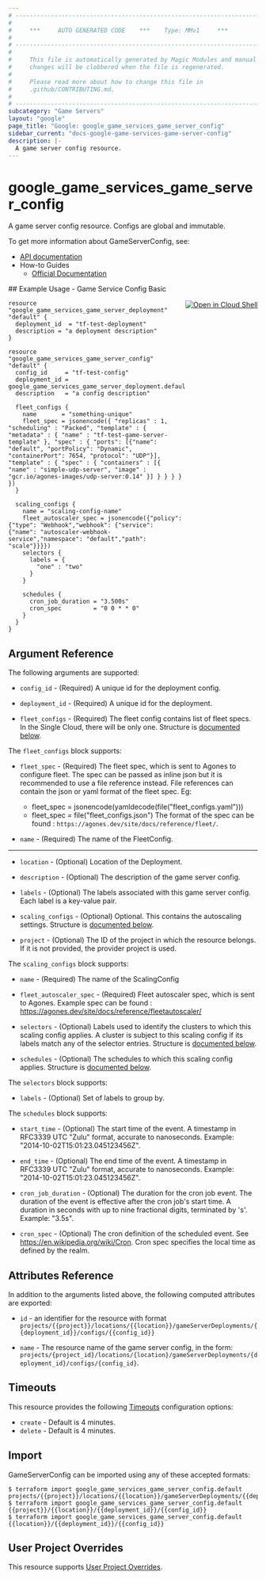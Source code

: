 ```yaml
---
# ----------------------------------------------------------------------------
#
#     ***     AUTO GENERATED CODE    ***    Type: MMv1     ***
#
# ----------------------------------------------------------------------------
#
#     This file is automatically generated by Magic Modules and manual
#     changes will be clobbered when the file is regenerated.
#
#     Please read more about how to change this file in
#     .github/CONTRIBUTING.md.
#
# ----------------------------------------------------------------------------
subcategory: "Game Servers"
layout: "google"
page_title: "Google: google_game_services_game_server_config"
sidebar_current: "docs-google-game-services-game-server-config"
description: |-
  A game server config resource.
---
```


# google\_game\_services\_game\_server\_config

A game server config resource. Configs are global and immutable.


To get more information about GameServerConfig, see:

* [API documentation](https://cloud.google.com/game-servers/docs/reference/rest/v1beta/projects.locations.gameServerDeployments.configs)
* How-to Guides
    * [Official Documentation](https://cloud.google.com/game-servers/docs)

<div class = "oics-button" style="float: right; margin: 0 0 -15px">
  <a href="https://console.cloud.google.com/cloudshell/open?cloudshell_git_repo=https%3A%2F%2Fgithub.com%2Fterraform-google-modules%2Fdocs-examples.git&cloudshell_working_dir=game_service_config_basic&cloudshell_image=gcr.io%2Fgraphite-cloud-shell-images%2Fterraform%3Alatest&open_in_editor=main.tf&cloudshell_print=.%2Fmotd&cloudshell_tutorial=.%2Ftutorial.md" target="_blank">
    <img alt="Open in Cloud Shell" src="//gstatic.com/cloudssh/images/open-btn.svg" style="max-height: 44px; margin: 32px auto; max-width: 100%;">
  </a>
</div>
## Example Usage - Game Service Config Basic


```hcl
resource "google_game_services_game_server_deployment" "default" {
  deployment_id  = "tf-test-deployment"
  description = "a deployment description"
}

resource "google_game_services_game_server_config" "default" {
  config_id     = "tf-test-config"
  deployment_id = google_game_services_game_server_deployment.default.deployment_id
  description   = "a config description"

  fleet_configs {
    name       = "something-unique"
    fleet_spec = jsonencode({ "replicas" : 1, "scheduling" : "Packed", "template" : { "metadata" : { "name" : "tf-test-game-server-template" }, "spec" : { "ports": [{"name": "default", "portPolicy": "Dynamic", "containerPort": 7654, "protocol": "UDP"}], "template" : { "spec" : { "containers" : [{ "name" : "simple-udp-server", "image" : "gcr.io/agones-images/udp-server:0.14" }] } } } } })
  }

  scaling_configs {
    name = "scaling-config-name"
    fleet_autoscaler_spec = jsonencode({"policy": {"type": "Webhook","webhook": {"service": {"name": "autoscaler-webhook-service","namespace": "default","path": "scale"}}}})
    selectors {
      labels = {
        "one" : "two"
      }
    }

    schedules {
      cron_job_duration = "3.500s"
      cron_spec         = "0 0 * * 0"
    }
  }
}
```

## Argument Reference

The following arguments are supported:


* `config_id` -
  (Required)
  A unique id for the deployment config.

* `deployment_id` -
  (Required)
  A unique id for the deployment.

* `fleet_configs` -
  (Required)
  The fleet config contains list of fleet specs. In the Single Cloud, there
  will be only one.
  Structure is [documented below](#nested_fleet_configs).


<a name="nested_fleet_configs"></a>The `fleet_configs` block supports:

* `fleet_spec` -
  (Required)
  The fleet spec, which is sent to Agones to configure fleet.
  The spec can be passed as inline json but it is recommended to use a file reference
  instead. File references can contain the json or yaml format of the fleet spec. Eg:
  * fleet_spec = jsonencode(yamldecode(file("fleet_configs.yaml")))
  * fleet_spec = file("fleet_configs.json")
  The format of the spec can be found :
  `https://agones.dev/site/docs/reference/fleet/`.

* `name` -
  (Required)
  The name of the FleetConfig.

- - -


* `location` -
  (Optional)
  Location of the Deployment.

* `description` -
  (Optional)
  The description of the game server config.

* `labels` -
  (Optional)
  The labels associated with this game server config. Each label is a
  key-value pair.

* `scaling_configs` -
  (Optional)
  Optional. This contains the autoscaling settings.
  Structure is [documented below](#nested_scaling_configs).

* `project` - (Optional) The ID of the project in which the resource belongs.
    If it is not provided, the provider project is used.


<a name="nested_scaling_configs"></a>The `scaling_configs` block supports:

* `name` -
  (Required)
  The name of the ScalingConfig

* `fleet_autoscaler_spec` -
  (Required)
  Fleet autoscaler spec, which is sent to Agones.
  Example spec can be found :
  https://agones.dev/site/docs/reference/fleetautoscaler/

* `selectors` -
  (Optional)
  Labels used to identify the clusters to which this scaling config
  applies. A cluster is subject to this scaling config if its labels match
  any of the selector entries.
  Structure is [documented below](#nested_selectors).

* `schedules` -
  (Optional)
  The schedules to which this scaling config applies.
  Structure is [documented below](#nested_schedules).


<a name="nested_selectors"></a>The `selectors` block supports:

* `labels` -
  (Optional)
  Set of labels to group by.

<a name="nested_schedules"></a>The `schedules` block supports:

* `start_time` -
  (Optional)
  The start time of the event.
  A timestamp in RFC3339 UTC "Zulu" format, accurate to nanoseconds. Example: "2014-10-02T15:01:23.045123456Z".

* `end_time` -
  (Optional)
  The end time of the event.
  A timestamp in RFC3339 UTC "Zulu" format, accurate to nanoseconds. Example: "2014-10-02T15:01:23.045123456Z".

* `cron_job_duration` -
  (Optional)
  The duration for the cron job event. The duration of the event is effective
  after the cron job's start time.
  A duration in seconds with up to nine fractional digits, terminated by 's'. Example: "3.5s".

* `cron_spec` -
  (Optional)
  The cron definition of the scheduled event. See
  https://en.wikipedia.org/wiki/Cron. Cron spec specifies the local time as
  defined by the realm.

## Attributes Reference

In addition to the arguments listed above, the following computed attributes are exported:

* `id` - an identifier for the resource with format `projects/{{project}}/locations/{{location}}/gameServerDeployments/{{deployment_id}}/configs/{{config_id}}`

* `name` -
  The resource name of the game server config, in the form:
  `projects/{project_id}/locations/{location}/gameServerDeployments/{deployment_id}/configs/{config_id}`.


## Timeouts

This resource provides the following
[Timeouts](/docs/configuration/resources.html#timeouts) configuration options:

- `create` - Default is 4 minutes.
- `delete` - Default is 4 minutes.

## Import


GameServerConfig can be imported using any of these accepted formats:

```
$ terraform import google_game_services_game_server_config.default projects/{{project}}/locations/{{location}}/gameServerDeployments/{{deployment_id}}/configs/{{config_id}}
$ terraform import google_game_services_game_server_config.default {{project}}/{{location}}/{{deployment_id}}/{{config_id}}
$ terraform import google_game_services_game_server_config.default {{location}}/{{deployment_id}}/{{config_id}}
```

## User Project Overrides

This resource supports [User Project Overrides](https://www.terraform.io/docs/providers/google/guides/provider_reference.html#user_project_override).
